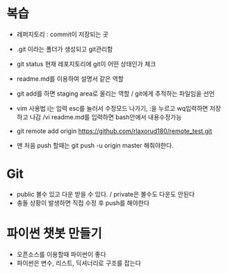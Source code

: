 # 복습

* 레퍼지토리 : commit이 저장되는 곳

* .git 이라는 폴더가 생성되고 git관리함

* git status 현재 레포지토리에 git이 어떤 상태인가 체크

* readme.md를 이용하여 설명서 같은 역할

* git add를 하면 staging area로 올리는 역할 / git에게 추적하는 파일임을 선언

* vim 사용법 i는 입력 esc를 눌러서 수정모드 나가기, :을 누르고 wq입력하면 저장하고 나감 /vi readme.md를 입력하면 bash안에서 내용수정가능

* git remote add origin https://github.com/rlaxorud180/remote_test.git

* 맨 처음 push 할때는 git push -u origin master 해줘야한다.

  

# Git

* public 볼수 있고 다운 받을 수 있다. / private은 볼수도 다운도 안된다
* 충돌 상황이 발생하면 직접 수정 후 push를 해야한다



# 파이썬 챗봇 만들기

* 오픈소스를 이용할때 파이썬이 좋다
* 파이썬은 변수, 리스트, 딕셔너리로 구조를 잡는다